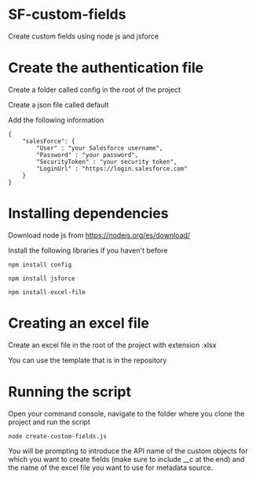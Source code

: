 # SF-custom-fields
Create custom fields using node js and jsforce

# Create the authentication file
Create a folder called config in the root of the project

Create a json file called default

Add the following information

```
{
	"salesForce": {
		"User" : "your Salesforce username",
		"Password" : "your password",
		"SecurityToken" : "your security token",
		"LoginUrl" : "https://login.salesforce.com"
	}
}
```

# Installing dependencies

Download node js from https://nodejs.org/es/download/

Install the following libraries if you haven't before
```
npm install config
```
```
npm install jsforce
```
```
npm install-excel-file
```

# Creating an excel file
Create an excel file in the root of the project with extension .xlsx

You can use the template that is in the repository

# Running the script
Open your command console, navigate to the folder where you clone the project and run the script

```
node create-custom-fields.js
```

You will be prompting to introduce the API name of the custom objects for which you want to create fields (make sure to include __c at the end) and the name of the excel file you want to use for metadata source.

